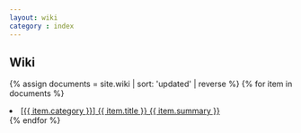 ```yaml
---
layout: wiki
category : index
---
```


<!-- wiki -->
<div>
<h2>Wiki</h2>

{% assign documents = site.wiki | sort: 'updated' | reverse %}
{% for item in documents %}
  <li>
    <a href="{{ item.url }}">
      [{{ item.category }}]  {{ item.title }}  {{ item.summary }}
    </a>
  </li>
{% endfor %}
</div>
